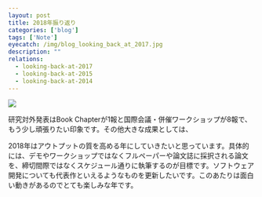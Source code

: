 ```yaml
---
layout: post
title: 2018年振り返り
categories: ['blog']
tags: ['Note']
eyecatch: /img/blog_looking_back_at_2017.jpg
description: ""
relations:
  - looking-back-at-2017
  - looking-back-at-2015
  - looking-back-at-2014
---
```


<img src="/img/blog_looking_back_at_2017.jpg" class="image-on-frame image-fade">

研究対外発表はBook Chapterが1報と国際会議・併催ワークショップが8報で、もう少し頑張りたい印象です。その他大きな成果としては、

2018年はアウトプットの質を高める年にしていきたいと思っています。具体的には、デモやワークショップではなくフルペーパーや論文誌に採択される論文を、締切間際ではなくスケジュール通りに執筆するのが目標です。ソフトウェア開発についても代表作といえるようなものを更新したいです。このあたりは面白い動きがあるのでとても楽しみな年です。